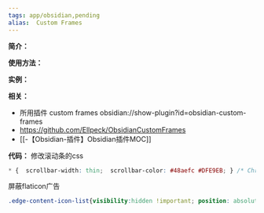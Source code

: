```yaml
---
tags: app/obsidian,pending 
alias:  Custom Frames
---
```

**简介：**


**使用方法：**


**实例：**


**相关：**
* 所用插件 custom frames obsidian://show-plugin?id=obsidian-custom-frames
* https://github.com/Ellpeck/ObsidianCustomFrames 
* [[-【Obsidian-插件】Obsidian插件MOC]]

**代码：**
修改滚动条的css
```css
* {  scrollbar-width: thin;  scrollbar-color: #48aefc #DFE9EB; } /* Chrome, Edge and Safari */ *::-webkit-scrollbar {  width: 10px;  width: 10px; } *::-webkit-scrollbar-track {  border-radius: 5px;  background-color: #DFE9EB; } *::-webkit-scrollbar-track:hover {  background-color: #B8C0C2; } *::-webkit-scrollbar-track:active {  background-color: #B8C0C2; } *::-webkit-scrollbar-thumb {  border-radius: 5px;  background-color: #48aefc; } *::-webkit-scrollbar-thumb:hover {  background-color: #48aefc; } *::-webkit-scrollbar-thumb:active {  background-color: #48aefc; }
```
屏蔽flaticon广告
```css
.edge-content-icon-list{visibility:hidden !important; position: absolute !important;}
```